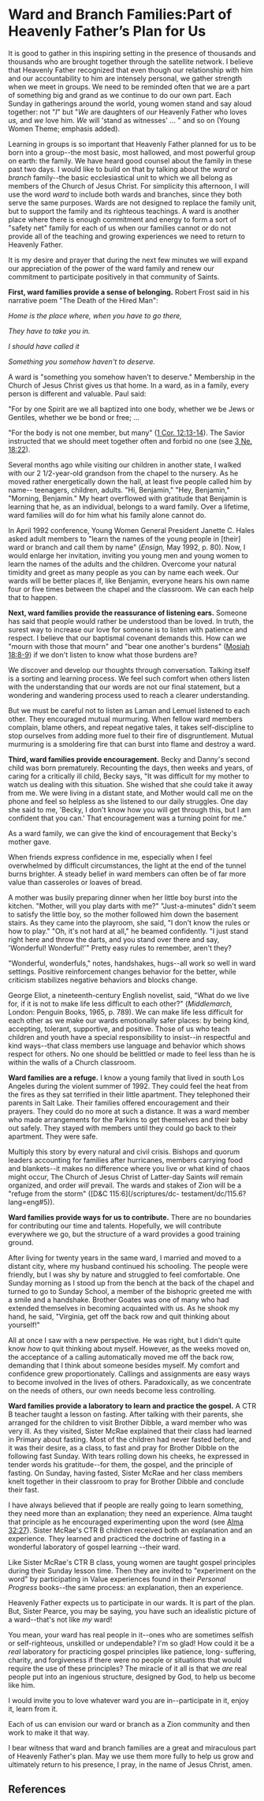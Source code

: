 # Ward and Branch Families:Part of Heavenly Father’s Plan for Us

It is good to gather in this inspiring setting in the presence of thousands
and thousands who are brought together through the satellite network. I
believe that Heavenly Father recognized that even though our relationship with
him and our accountability to him are intensely personal, we gather strength
when we meet in groups. We need to be reminded often that we are a part of
something big and grand as we continue to do our own part. Each Sunday in
gatherings around the world, young women stand and say aloud together: not
"_I_" but "_We_ are daughters of _our_ Heavenly Father who loves _us,_ and
_we_ love him. _We_ will 'stand as witnesses' ... " and so on (Young Women
Theme; emphasis added).

Learning in groups is so important that Heavenly Father planned for us to be
born into a group--the most basic, most hallowed, and most powerful group on
earth: the family. We have heard good counsel about the family in these past
two days. I would like to build on that by talking about the _ward_ or
_branch_ family--the basic ecclesiastical unit to which we all belong as
members of the Church of Jesus Christ. For simplicity this afternoon, I will
use the word _ward_ to include both wards and branches, since they both serve
the same purposes. Wards are not designed to replace the family unit, but to
support the family and its righteous teachings. A ward is another place where
there is enough commitment and energy to form a sort of "safety net" family
for each of us when our families cannot or do not provide all of the teaching
and growing experiences we need to return to Heavenly Father.

It is my desire and prayer that during the next few minutes we will expand our
appreciation of the power of the ward family and renew our commitment to
participate positively in that community of Saints.

**First, ward families provide a sense of belonging.** Robert Frost said in his narrative poem "The Death of the Hired Man":

_Home is the place where, when you have to go there,_

_They have to take you in._

_I should have called it_

_Something you somehow haven't to deserve._

A ward is "something you somehow haven't to deserve." Membership in the Church
of Jesus Christ gives us that home. In a ward, as in a family, every person is
different and valuable. Paul said:

"For by one Spirit are we all baptized into one body, whether we be Jews or
Gentiles, whether we be bond or free; ...

"For the body is not one member, but many" ([1 Cor.
12:13-14](/scriptures/nt/1-cor/12.13-14?lang=eng#12)). The Savior instructed
that we should meet together often and forbid no one (see [3 Ne.
18:22](/scriptures/bofm/3-ne/18.22?lang=eng#21)).

Several months ago while visiting our children in another state, I walked with
our 2 1/2-year-old grandson from the chapel to the nursery. As he moved rather
energetically down the hall, at least five people called him by name--
teenagers, children, adults. "Hi, Benjamin," "Hey, Benjamin," "Morning,
Benjamin." My heart overflowed with gratitude that Benjamin is learning that
he, as an individual, belongs to a ward family. Over a lifetime, ward families
will do for him what his family alone cannot do.

In April 1992 conference, Young Women General President Janette C. Hales asked
adult members to "learn the names of the young people in [their] ward or
branch and call them by name" (_Ensign,_ May 1992, p. 80). Now, I would
enlarge her invitation, inviting you young men and young women to learn the
names of the adults and the children. Overcome your natural timidity and greet
as many people as you can by name each week. Our wards will be better places
if, like Benjamin, everyone hears his own name four or five times between the
chapel and the classroom. We can each help that to happen.

**Next, ward families provide the reassurance of listening ears.** Someone has said that people would rather be understood than be loved. In truth, the surest way to increase our love for someone is to listen with patience and respect. I believe that our baptismal covenant demands this. How can we "mourn with those that mourn" and "bear one another's burdens" ([Mosiah 18:8-9](/scriptures/bofm/mosiah/18.8-9?lang=eng#7)) if we don't listen to know what those burdens are?

We discover and develop our thoughts through conversation. Talking itself is a
sorting and learning process. We feel such comfort when others listen with the
understanding that our words are not our final statement, but a wondering and
wandering process used to reach a clearer understanding.

But we must be careful not to listen as Laman and Lemuel listened to each
other. They encouraged mutual murmuring. When fellow ward members complain,
blame others, and repeat negative tales, it takes self-discipline to stop
ourselves from adding more fuel to their fire of disgruntlement. Mutual
murmuring is a smoldering fire that can burst into flame and destroy a ward.

**Third, ward families provide encouragement.** Becky and Danny's second child was born prematurely. Recounting the days, then weeks and years, of caring for a critically ill child, Becky says, "It was difficult for my mother to watch us dealing with this situation. She wished that she could take it away from me. We were living in a distant state, and Mother would call me on the phone and feel so helpless as she listened to our daily struggles. One day she said to me, 'Becky, I don't know how you will get through this, but I am confident that you can.' That encouragement was a turning point for me."

As a ward family, we can give the kind of encouragement that Becky's mother
gave.

When friends express confidence in me, especially when I feel overwhelmed by
difficult circumstances, the light at the end of the tunnel burns brighter. A
steady belief in ward members can often be of far more value than casseroles
or loaves of bread.

A mother was busily preparing dinner when her little boy burst into the
kitchen. "Mother, will you play darts with me?" "Just-a-minutes" didn't seem
to satisfy the little boy, so the mother followed him down the basement
stairs. As they came into the playroom, she said, "I don't know the rules or
how to play." "Oh, it's not hard at all," he beamed confidently. "I just stand
right here and throw the darts, and you stand over there and say, 'Wonderful!
Wonderful!'" Pretty easy rules to remember, aren't they?

"Wonderful, wonderfuls," notes, handshakes, hugs--all work so well in ward
settings. Positive reinforcement changes behavior for the better, while
criticism stabilizes negative behaviors and blocks change.

George Eliot, a nineteenth-century English novelist, said, "What do we live
for, if it is not to make life less difficult to each other?" (_Middlemarch,_
London: Penguin Books, 1965, p. 789). We can make life less difficult for each
other as we make our wards emotionally safer places: by being kind, accepting,
tolerant, supportive, and positive. Those of us who teach children and youth
have a special responsibility to insist--in respectful and kind ways--that
class members use language and behavior which shows respect for others. No one
should be belittled or made to feel less than he is within the walls of a
Church classroom.

**Ward families are a refuge.** I know a young family that lived in south Los Angeles during the violent summer of 1992. They could feel the heat from the fires as they sat terrified in their little apartment. They telephoned their parents in Salt Lake. Their families offered encouragement and their prayers. They could do no more at such a distance. It was a ward member who made arrangements for the Parkins to get themselves and their baby out safely. They stayed with members until they could go back to their apartment. They were safe.

Multiply this story by every natural and civil crisis. Bishops and quorum
leaders accounting for families after hurricanes, members carrying food and
blankets--it makes no difference where you live or what kind of chaos might
occur, The Church of Jesus Christ of Latter-day Saints _will_ remain
organized, and order _will_ prevail. The wards and stakes of Zion will be a
"refuge from the storm" ([D&amp;C 115:6](/scriptures/dc-
testament/dc/115.6?lang=eng#5)).

**Ward families provide ways for us to contribute.** There are no boundaries for contributing our time and talents. Hopefully, we will contribute everywhere we go, but the structure of a ward provides a good training ground.

After living for twenty years in the same ward, I married and moved to a
distant city, where my husband continued his schooling. The people were
friendly, but I was shy by nature and struggled to feel comfortable. One
Sunday morning as I stood up from the bench at the back of the chapel and
turned to go to Sunday School, a member of the bishopric greeted me with a
smile and a handshake. Brother Goates was one of many who had extended
themselves in becoming acquainted with us. As he shook my hand, he said,
"Virginia, get off the back row and quit thinking about yourself!"

All at once I saw with a new perspective. He was right, but I didn't quite
know _how_ to quit thinking about myself. However, as the weeks moved on, the
acceptance of a calling automatically moved me off the back row, demanding
that I think about someone besides myself. My comfort and confidence grew
proportionately. Callings and assignments are easy ways to become involved in
the lives of others. Paradoxically, as we concentrate on the needs of others,
our own needs become less controlling.

**Ward families provide a laboratory to learn and practice the gospel.** A CTR B teacher taught a lesson on fasting. After talking with their parents, she arranged for the children to visit Brother Dibble, a ward member who was very ill. As they visited, Sister McRae explained that their class had learned in Primary about fasting. Most of the children had never fasted before, and it was their desire, as a class, to fast and pray for Brother Dibble on the following fast Sunday. With tears rolling down his cheeks, he expressed in tender words his gratitude--for them, the gospel, and the principle of fasting. On Sunday, having fasted, Sister McRae and her class members knelt together in their classroom to pray for Brother Dibble and conclude their fast.

I have always believed that if people are really going to learn something,
they need more than an explanation; they need an experience. Alma taught that
principle as he encouraged experimenting upon the word (see [Alma
32:27](/scriptures/bofm/alma/32.27?lang=eng#26)). Sister McRae's CTR B
children received both an explanation and an experience. They learned and
practiced the doctrine of fasting in a wonderful laboratory of gospel learning
--their ward.

Like Sister McRae's CTR B class, young women are taught gospel principles
during their Sunday lesson time. Then they are invited to "experiment on the
word" by participating in Value experiences found in their _Personal Progress_
books--the same process: an explanation, then an experience.

Heavenly Father expects us to participate in our wards. It is part of the
plan. But, Sister Pearce, you may be saying, you have such an idealistic
picture of a ward--that's not like _my_ ward!

You mean, your ward has real people in it--ones who are sometimes selfish or
self-righteous, unskilled or undependable? I'm so glad! How could it be a
_real_ laboratory for practicing gospel principles like patience, long-
suffering, charity, and forgiveness if there were no people or situations that
would require the use of these principles? The miracle of it all is that we
_are_ real people put into an ingenious structure, designed by God, to help us
become like him.

I would invite you to love whatever ward you are in--participate in it, enjoy
it, learn from it.

Each of us can envision our ward or branch as a Zion community and then work
to make it that way.

I bear witness that ward and branch families are a great and miraculous part
of Heavenly Father's plan. May we use them more fully to help us grow and
ultimately return to his presence, I pray, in the name of Jesus Christ, amen.

## References

